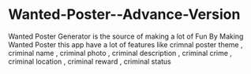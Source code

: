 # Wanted-Poster--Advance-Version
Wanted Poster Generator is the source of making a lot of Fun By Making Wanted Poster 
this app have a lot of features like crimnal poster theme , criminal name , criminal photo , criminal description , criminal crime , criminal location , criminal reward , criminal status